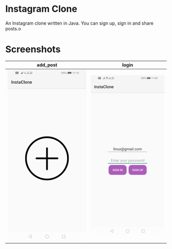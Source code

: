 # Instagram Clone
An Instagram clone written in Java. You can sign up, sign in and share posts.o

# Screenshots
| add_post                                            | login                                         |
|-----------------------------------------------------|-----------------------------------------------|
| <img src="screenshots/add_post.jpg" alt="add_post"> | <img src="screenshots/login.jpg" alt="login"> |
